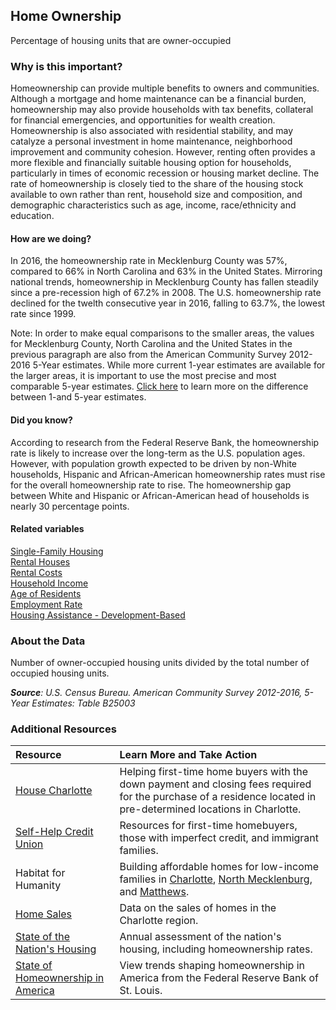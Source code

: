 ## Home Ownership
Percentage of housing units that are owner-occupied

### Why is this important?
Homeownership can provide multiple benefits to owners and communities. Although a mortgage and home maintenance can be a financial burden, homeownership may also provide households with tax benefits, collateral for financial emergencies, and opportunities for wealth creation. Homeownership is also associated with residential stability, and may catalyze a personal investment in home maintenance, neighborhood improvement and community cohesion. However, renting often provides a more flexible and financially suitable housing option for households, particularly in times of economic recession or housing market decline. The rate of homeownership is closely tied to the share of the housing stock available to own rather than rent, household size and composition, and demographic characteristics such as age, income, race/ethnicity and education. 

#### How are we doing?
In 2016, the homeownership rate in Mecklenburg County was 57%, compared to 66% in North Carolina and 63% in the United States. Mirroring national trends, homeownership in Mecklenburg County has fallen steadily since a pre-recession high of 67.2% in 2008. The U.S. homeownership rate declined for the twelth consecutive year in 2016, falling to 63.7%, the lowest rate since 1999.

Note: In order to make equal comparisons to the smaller areas, the values for Mecklenburg County, North Carolina and the United States in the previous paragraph are also from the American Community Survey 2012-2016 5-Year estimates. While more current 1-year estimates are available for the larger areas, it is important to use the most precise and most comparable 5-year estimates. [Click here]( http://www.census.gov/programs-surveys/acs/guidance/estimates.html/) to learn more on the difference between 1-and 5-year estimates.

#### Did you know? 
According to research from the Federal Reserve Bank, the homeownership rate is likely to increase over the long-term as the U.S. population ages. However, with population growth expected to be driven by non-White households, Hispanic and African-American homeownership rates must rise for the overall homeownership rate to rise. The homeownership gap between White and Hispanic or African-American head of households is nearly 30 percentage points.

#### Related variables
<a href="javascript:void(0)" onclick="model.metricId = 'm30'">Single-Family Housing</a>  
<a href="javascript:void(0)" onclick="model.metricId = 'm53'">Rental Houses</a>  
<a href="javascript:void(0)" onclick="model.metricId = 'm40'">Rental Costs</a>  
<a href="javascript:void(0)" onclick="model.metricId = 'm37'">Household Income</a>  
<a href="javascript:void(0)" onclick="model.metricId = 'm2'">Age of Residents</a>  
<a href="javascript:void(0)" onclick="model.metricId = 'm38'">Employment Rate</a>  
<a href="javascript:void(0)" onclick="model.metricId = 'm82'">Housing Assistance - Development-Based</a>  

### About the Data
Number of owner-occupied housing units divided by the total number of occupied housing units.

_**Source**: U.S. Census Bureau. American Community Survey <span tabindex="1000" class="meta-definition" data-toggle="popover" data-title="Why 2012-2015 not 2016?" data-content="Data labeled 2012-2016 describe average conditions reported through the American Community Survey (ACS) during the period of January 2011 through December 2015. The Census collects ACS data from only a small sample of households every month. For reliable small-area estimates, the Census compiles five years of ACS data, which are used in the Quality of Life Explorer.">2012-2016</span>, 5-Year Estimates: Table B25003_

### Additional Resources
| Resource | Learn More and Take Action | 
|:--- | :--- |
|[House Charlotte](http://www.housecharlotte.net/)| Helping first-time home buyers with the down payment and closing fees required for the purchase of a residence located in pre-determined locations in Charlotte.
|[Self-Help Credit Union](http://www.self-help.org/personal/loans-credit/home-mortgages.html)|Resources for first-time homebuyers, those with imperfect credit, and immigrant families.
|Habitat for Humanity|Building affordable homes for low-income families in [Charlotte](http://www.habitatcharlotte.org/), [North Mecklenburg](http://www.ourtownshabitat.org/), and [Matthews](http://www.habitatmatthews.org/).
|[Home Sales](http://www.carolinahome.com/market-data/monthly-reports)|Data on the sales of homes in the Charlotte region.
|[State of the Nation's Housing](http://www.jchs.harvard.edu/research/state_nations_housing) |Annual assessment of the nation's housing, including homeownership rates. 
|[State of Homeownership in America](https://research.stlouisfed.org/fred2/series/USHOWN)| View trends shaping homeownership in America from the Federal Reserve Bank of St. Louis.